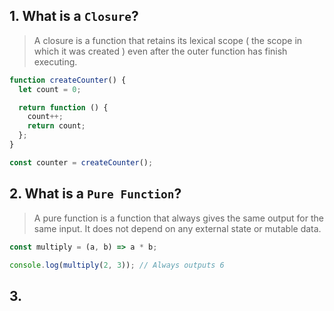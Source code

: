 ## 1. What is a `Closure`?

> A closure is a function that retains its lexical scope ( the scope in which it was created ) even after the outer function has finish executing.

```javascript
function createCounter() {
  let count = 0;

  return function () {
    count++;
    return count;
  };
}

const counter = createCounter();
```

## 2. What is a `Pure Function`?

> A pure function is a function that always gives the same output for the same input. It does not depend on any external state or mutable data.

```javascript
const multiply = (a, b) => a * b;

console.log(multiply(2, 3)); // Always outputs 6
```

## 3.
